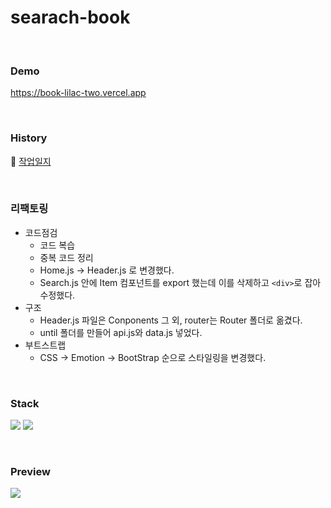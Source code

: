 # searach-book

<br />

### Demo
https://book-lilac-two.vercel.app

<br />

### History
🚜 <a href="https://jyounge.notion.site/search-book-react-b3ed25b3324c4b0d89baa0d09d65f9ec">작업일지</a>

<br />

### 리팩토링 
* 코드점검
  * 코드 복습
  * 중복 코드 정리
  * Home.js → Header.js 로 변경했다. 
  * Search.js 안에 Item 컴포넌트를 export 했는데 이를 삭제하고 ```<div>```로 잡아 수정했다.
* 구조
  * Header.js 파일은 Conponents 그 외, router는 Router 폴더로 옮겼다. 
  * until 폴더를 만들어 api.js와 data.js 넣었다.
* 부트스트랩
  * CSS → Emotion → BootStrap 순으로 스타일링을 변경했다.
  
<br />

### Stack
<img src="https://img.shields.io/badge/react-61DAFB?style=for-the-badge&logo=react&logoColor=black">  <img src="https://img.shields.io/badge/bootstrap-7952B3?style=for-the-badge&logo=bootstrap&logoColor=white">

<br />

### Preview
<img src="https://github.com/7uckystrike/search-book/blob/main/preview/preview.gif?raw=true" />

